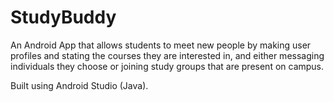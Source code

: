 # StudyBuddy

An Android App that allows students to meet new people by making user profiles and stating the courses they are interested in, and either messaging individuals they choose or joining study groups that are present on campus.

Built using Android Studio (Java).
